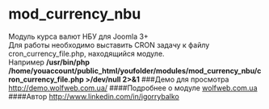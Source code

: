 # mod_currency_nbu
Модуль курса валют НБУ для Joomla 3+<br />
Для работы необходимо выставить CRON задачу к файлу cron_currency_file.php, находящийся модуле.<br />
Например **/usr/bin/php /home/youaccount/public_html/youfolder/modules/mod_currency_nbu/cron_currency_file.php >/dev/null 2>&1**
###Демо
для просмотра http://demo.wolfweb.com.ua/
####Подробнее о модуле 
[wolfweb.com.ua](http://wolfweb.com.ua/cms/moduli-kursa-valyut-nbu-i-tsbrf-dlya-joomla/)
####Автор
http://www.linkedin.com/in/igorrybalko
